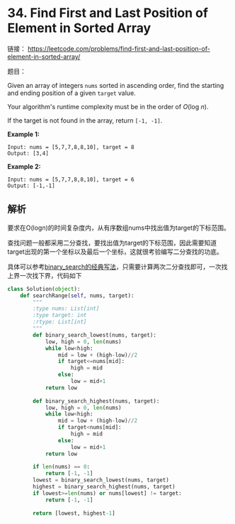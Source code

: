 # 34. Find First and Last Position of Element in Sorted Array

链接： https://leetcode.com/problems/find-first-and-last-position-of-element-in-sorted-array/

题目：

Given an array of integers `nums` sorted in ascending order, find the starting and ending position of a given `target` value.

Your algorithm's runtime complexity must be in the order of *O*(log *n*).

If the target is not found in the array, return `[-1, -1]`.

**Example 1:**

```
Input: nums = [5,7,7,8,8,10], target = 8
Output: [3,4]
```

**Example 2:**

```
Input: nums = [5,7,7,8,8,10], target = 6
Output: [-1,-1]
```



## 解析

要求在O(logn)的时间复杂度内，从有序数组nums中找出值为target的下标范围。

查找问题一般都采用二分查找，要找出值为target的下标范围，因此需要知道target出现的第一个坐标以及最后一个坐标，这就很考验编写二分查找的功底。

具体可以参考[binary_search的经典写法](./binary_search的经典写法)，只需要计算两次二分查找即可，一次找上界一次找下界，代码如下

```Python
class Solution(object):
    def searchRange(self, nums, target):
        """
        :type nums: List[int]
        :type target: int
        :rtype: List[int]
        """
        def binary_search_lowest(nums, target):
            low, high = 0, len(nums)
            while low<high:
                mid = low + (high-low)//2
                if target<=nums[mid]:
                    high = mid
                else:
                    low = mid+1
            return low
        
        def binary_search_highest(nums, target):
            low, high = 0, len(nums)
            while low<high:
                mid = low + (high-low)//2
                if target<nums[mid]:
                    high = mid
                else:
                    low = mid+1
            return low
        
        if len(nums) == 0:
            return [-1, -1]
        lowest = binary_search_lowest(nums, target)
        highest = binary_search_highest(nums, target)
        if lowest>=len(nums) or nums[lowest] != target:
            return [-1, -1]
        
        return [lowest, highest-1]
```